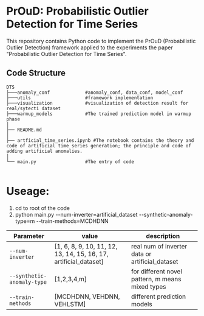 # PrOuD: Probabilistic Outlier Detection for Time Series
This repository contains Python code to implement the PrOuD (Probabilistic Outlier Detection) framework applied to the experiments the paper "Probabilistic Outlier Detection for Time Series".

## Code Structure

```
DTS
├───anomaly_conf             #anomaly_conf, data_conf, model_conf
├───utils                    #framework implementation
├───visualization            #visualization of detection result for real/sytecti dataset
├───warmup_models            #The trained prediction model in warmup phase
│   
├── README.md
│   
├── artficial_time_series.ipynb #The notebook contains the theory and code of artificial time series generation; the principle and code of adding artificial anomalies.
│          
└── main.py                  #The entry of code
    
```

# Useage:
1. cd to root of the code
2. python main.py --num-inverter=artificial_dataset --synthetic-anomaly-type=m --train-methods=MCDHDNN

| Parameter                | value  | description|
| ------------------------ | ------ | -----------|
| `--num-inverter`         | [1, 6, 8, 9, 10, 11, 12, 13, 14, 15, 16, 17, artificial_dataset] | real num of inverter data or artificial_dataset |
| `--synthetic-anomaly-type` | [1,2,3,4,m] |  for different novel pattern, m means mixed types|
| `--train-methods`          | [MCDHDNN, VEHDNN, VEHLSTM] | different prediction models|




